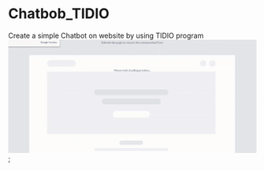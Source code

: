 # Chatbob_TIDIO
Create a simple Chatbot on website by using TIDIO program
![alt text](https://github.com/omarAlmatrafi/Chatbob_TIDIO/blob/master/TIDIO-chat.gif "This is an animation of part of the program");
